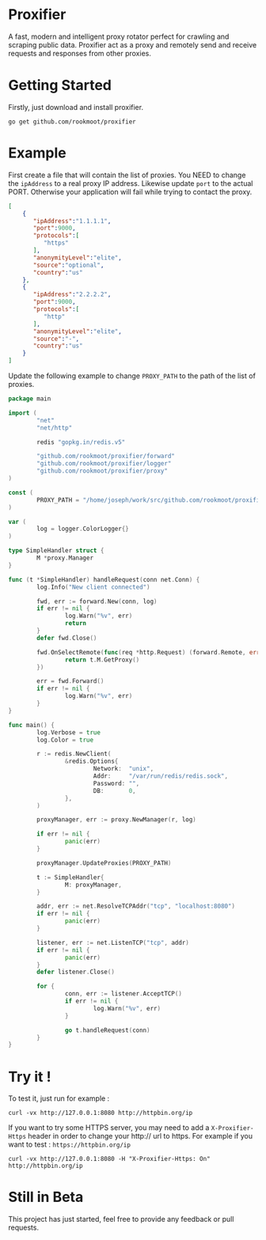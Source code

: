 # Proxifier
A fast, modern and intelligent proxy rotator perfect for crawling and scraping public data. Proxifier act as a proxy and remotely send and receive requests and responses from other proxies.

# Getting Started
Firstly, just download and install proxifier.

```
go get github.com/rookmoot/proxifier
```

# Example

First create a file that will contain the list of proxies. You NEED to change the `ipAddress` to a real proxy IP address. Likewise update `port` to the actual PORT. Otherwise your application will fail while trying to contact the proxy.
```json
[
    {
       "ipAddress":"1.1.1.1",
       "port":9000,
       "protocols":[
          "https"
       ],
       "anonymityLevel":"elite",
       "source":"optional",
       "country":"us"
    },
    {
       "ipAddress":"2.2.2.2",
       "port":9000,
       "protocols":[
          "http"
       ],
       "anonymityLevel":"elite",
       "source":"-",
       "country":"us"
    }
]
```

Update the following example to change `PROXY_PATH` to the path of the list of proxies.

```go
package main

import (
        "net"
        "net/http"

        redis "gopkg.in/redis.v5"

        "github.com/rookmoot/proxifier/forward"
        "github.com/rookmoot/proxifier/logger"
        "github.com/rookmoot/proxifier/proxy"
)

const (
        PROXY_PATH = "/home/joseph/work/src/github.com/rookmoot/proxifier/proxy_data.json"
)

var (
        log = logger.ColorLogger{}
)

type SimpleHandler struct {
        M *proxy.Manager
}

func (t *SimpleHandler) handleRequest(conn net.Conn) {
        log.Info("New client connected")

        fwd, err := forward.New(conn, log)
        if err != nil {
                log.Warn("%v", err)
                return
        }
        defer fwd.Close()

        fwd.OnSelectRemote(func(req *http.Request) (forward.Remote, error) {
                return t.M.GetProxy()
        })

        err = fwd.Forward()
        if err != nil {
                log.Warn("%v", err)
        }
}

func main() {
        log.Verbose = true
        log.Color = true

        r := redis.NewClient(
                &redis.Options{
                        Network:  "unix",
                        Addr:     "/var/run/redis/redis.sock",
                        Password: "",
                        DB:       0,
                },
        )

        proxyManager, err := proxy.NewManager(r, log)

        if err != nil {
                panic(err)
        }

        proxyManager.UpdateProxies(PROXY_PATH)

        t := SimpleHandler{
                M: proxyManager,
        }

        addr, err := net.ResolveTCPAddr("tcp", "localhost:8080")
        if err != nil {
                panic(err)
        }

        listener, err := net.ListenTCP("tcp", addr)
        if err != nil {
                panic(err)
        }
        defer listener.Close()

        for {
                conn, err := listener.AcceptTCP()
                if err != nil {
                        log.Warn("%v", err)
                }

                go t.handleRequest(conn)
        }
}

```

# Try it !

To test it, just run for example :
```
curl -vx http://127.0.0.1:8080 http://httpbin.org/ip
```

If you want to try some HTTPS server, you may need to add a `X-Proxifier-Https` header in order to change your http:// url to https. For example if you want to test : `https://httpbin.org/ip`

```
curl -vx http://127.0.0.1:8080 -H "X-Proxifier-Https: On" http://httpbin.org/ip
```

# Still in Beta
This project has just started, feel free to provide any feedback or pull requests.
